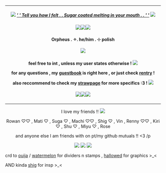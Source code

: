 ***
<h5 align="center">
  
<img src="https://watermelon.crd.co/assets/images/gallery15/8c676890.gif?v=2a41aca3"/> [' ' Tell you how I felt . . Sugar coated melting in your mouth . . ' '](https://open.spotify.com/track/6UFivO2zqqPFPoQYsEMuCc?si=e0ef57f06c85468e) <img src="https://watermelon.crd.co/assets/images/gallery15/8c676890.gif?v=2a41aca3"/>
<h5 align="center">
<img src="https://watermelon.crd.co/assets/images/gallery16/8008e055.png?v=2a41aca3"/><img src="https://watermelon.crd.co/assets/images/gallery16/8008e055.png?v=2a41aca3"/><img src="https://watermelon.crd.co/assets/images/gallery16/8008e055.png?v=2a41aca3"/>
</h5>  

<h4 align="center">
Orpheus . ✧. he/him . ⊹ polish
</h4> 
<h5 align="center">
<img src="https://64.media.tumblr.com/7ac5bbd6781d1a8d218395c14401998a/81b5a1d52a571cd0-b9/s1280x1920/92cd6a7120265e43ac6426c78c35dd6301420792.gifv"/>
</h5>  
<h4 align="center">

feel free to int , unless my user states otherwise ! <img src="https://watermelon.crd.co/assets/images/gallery15/bbc2d17f.gif?v=2a41aca3"/>

for any questions , my [guestbook](https://ovrpheus.123guestbook.com/) is right here , or just check [rentry](https://rentry.co/biilian) !

also reccommend to check my [strawpage](https://wipyay.straw.page/) for more specifics :3 ! <img src="https://watermelon.crd.co/assets/images/gallery15/7522b10b.gif?v=2a41aca3"/>
</h4> 

<h5 align="center">
<img src="https://watermelon.crd.co/assets/images/gallery16/8008e055.png?v=2a41aca3"/><img src="https://watermelon.crd.co/assets/images/gallery16/8008e055.png?v=2a41aca3"/><img src="https://watermelon.crd.co/assets/images/gallery16/8008e055.png?v=2a41aca3"/>
</h5>  

***
<p align = "center">
I love my friends !! <img src="https://watermelon.crd.co/assets/images/gallery15/b0ce601f.gif?v=2a41aca3"/>
<p>
<p align = "center">
Rowan ♡♡ , Mati ♡ , Suga ♡ , Machi ♡♡ , Shig ♡ , Vin , Renny ♡♡ , Kiri ♡ , Shu ♡ , Miyu ♡ , Rose 
<p>
<p align = "center">
and anyone else I am friends with on pt/my github mutuals !! <3 /p
<p>
<p align ="center">
<img src="https://ouija.crd.co/assets/images/gallery18/e175b5f3.png?v=b8c53f22"/> <img src="https://ouija.crd.co/assets/images/gallery17/fea0bc42.png?v=b8c53f22"/> <img src="https://ouija.crd.co/assets/images/gallery18/e175b5f3.png?v=b8c53f22"/>
</p>

crd to [ouija](https://ouija.crd.co/#) / [watermelon](https://watermelon.crd.co) for dividers n stamps , [hallowed](https://www.tumblr.com/halloweddoll) for graphics >_<

AND kinda [shig](https://github.com/neuvilIette) for insp >_<
